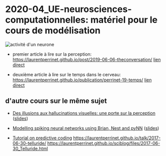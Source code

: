 # 2020-04_UE-neurosciences-computationnelles: matériel pour le cours de modélisation

![activité d'un neurone]()

* premier article à lire sur la perception: https://laurentperrinet.github.io/post/2019-06-06-theconversation/ [lien direct](https://theconversation.com/illusions-et-hallucinations-visuelles-une-porte-sur-la-perception-117389)

* deuxième article à lire sur le temps dans le cerveau: https://laurentperrinet.github.io/publication/perrinet-19-temps/ [lien direct](https://theconversation.com/temps-et-cerveau-comment-notre-perception-nous-fait-voyager-dans-le-temps-127567) 

## d'autre cours sur le même sujet

* [Des illusions aux hallucinations visuelles: une porte sur la perception](https://laurentperrinet.github.io/talk/2019-04-18-jnlf/) ([slides](https://laurentperrinet.github.io/2019-04-18_JNLF/))

* [Modelling spiking neural networks using Brian, Nest and pyNN](https://laurentperrinet.github.io/talk/2019-04-03-a-course-on-vision-and-modelization/) ([slides](https://laurentperrinet.github.io/2019-01-14_LACONEU/))

* [Tutorial on predictive coding](https://laurentperrinet.github.io/talk/2018-03-26-cours-neuro-comp-fep/)  https://laurentperrinet.github.io/talk/2017-06-30-telluride/ https://laurentperrinet.github.io/sciblog/files/2017-06-30_Telluride.html
 
